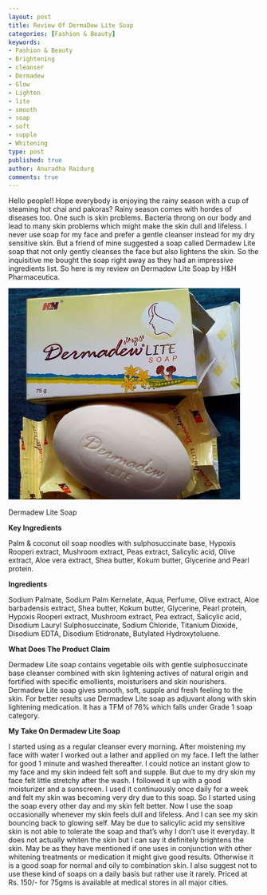 ```yaml
---
layout: post
title: Review Of DermaDew Lite Soap
categories: [Fashion & Beauty]
keywords:
- Fashion & Beauty
- Brightening
- cleanser
- Dermadew
- Glow
- Lighten
- lite
- smooth
- soap
- soft
- supple
- Whitening
type: post
published: true
author: Anuradha Raidurg
comments: true
---
```

Hello people!! Hope everybody is enjoying the rainy season with a cup of steaming hot chai and pakoras?  Rainy season comes with hordes of diseases too. One such is skin problems. Bacteria throng on our body and lead to many skin problems which might make the skin dull and lifeless. I never use soap for my face and prefer a gentle cleanser instead for my dry sensitive skin. But a friend of mine suggested a soap called Dermadew Lite soap that not only gently cleanses the face but also lightens the skin. So the inquisitive me bought the soap right away as they had an impressive ingredients list. So here is my review on Dermadew Lite Soap by H&amp;H Pharmaceutica.
<!--more-->
<img src="/assets/IMG_20150919_104928-e1467266872913.jpg" />

Dermadew Lite Soap

**Key Ingredients**

Palm &amp; coconut oil soap noodles with sulphosuccinate base, Hypoxis Rooperi extract, Mushroom extract, Peas extract, Salicylic acid, Olive extract, Aloe vera extract, Shea butter, Kokum butter, Glycerine and Pearl protein.

**Ingredients**

Sodium Palmate, Sodium Palm Kernelate, Aqua, Perfume, Olive extract, Aloe barbadensis extract, Shea butter, Kokum butter, Glycerine, Pearl protein, Hypoxis Rooperi extract, Mushroom extract, Pea extract, Salicylic acid, Disodium Lauryl Sulphosuccinate, Sodium Chloride, Titanium Dioxide, Disodium EDTA, Disodium Etidronate, Butylated Hydroxytoluene.

**What Does The Product Claim**

Dermadew Lite soap contains vegetable oils with gentle sulphosuccinate base cleanser combined with skin lightening actives of natural origin and fortified with specific emollients, moisturisers and skin nourishers. Dermadew Lite soap gives smooth, soft, supple and fresh feeling to the skin. For better results use Dermadew Lite soap as adjuvant along with skin lightening medication. It has a TFM of 76% which falls under Grade 1 soap category. 

**My Take On Dermadew Lite Soap**

I started using as a regular cleanser every morning. After moistening my face with water I worked out a lather and applied on my face. I left the lather for good 1 minute and washed thereafter. I could notice an instant glow to my face and my skin indeed felt soft and supple. But due to my dry skin my face felt little stretchy after the wash. I followed it up with a good moisturizer and a sunscreen. I used it continuously once daily for a week and felt my skin was becoming very dry due to this soap. So I started using the soap every other day and my skin felt better. Now I use the soap occasionally whenever my skin feels dull and lifeless. And I can see my skin bouncing back to glowing self. May be due to salicylic acid my sensitive skin is not able to tolerate the soap and that’s why I don’t use it everyday. It does not actually whiten the skin but I can say it definitely brightens the skin. May be as they have mentioned if one uses in conjunction with other whitening treatments or medication it might give good results. Otherwise it is a good soap for normal and oily to combination skin. I also suggest not to use these kind of soaps on a daily basis but rather use it rarely. Priced at Rs. 150/- for 75gms is available at medical stores in all major cities.
